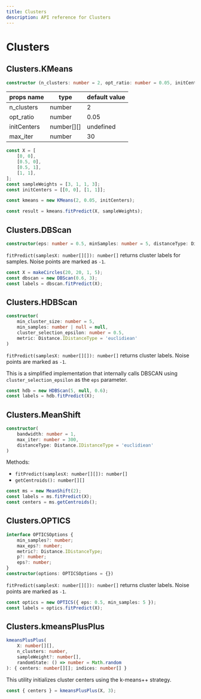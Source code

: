```yaml
---
title: Clusters
description: API reference for Clusters
---
```


# Clusters

## Clusters.KMeans

```ts
constructor (n_clusters: number = 2, opt_ratio: number = 0.05, initCenters?: number[][], max_iter: number = 30)
```

| props name | type | default value |
|-|-|-|
| n_clusters | number | 2 |
| opt_ratio | number | 0.05 |
| initCenters | number[][] | undefined |
| max_iter | number | 30 |


```js
const X = [
    [0, 0],
    [0.5, 0],
    [0.5, 1],
    [1, 1],
];
const sampleWeights = [3, 1, 1, 3];
const initCenters = [[0, 0], [1, 1]];

const kmeans = new KMeans(2, 0.05, initCenters);

const result = kmeans.fitPredict(X, sampleWeights);

```

## Clusters.DBScan

```ts
constructor(eps: number = 0.5, minSamples: number = 5, distanceType: Distance.IDistanceType = 'euclidiean')
```

`fitPredict(samplesX: number[][]): number[]` returns cluster labels for samples. Noise points are marked as `-1`.

```ts
const X = makeCircles(20, 20, 1, 5);
const dbscan = new DBScan(0.6, 3);
const labels = dbscan.fitPredict(X);
```

## Clusters.HDBScan

```ts
constructor(
    min_cluster_size: number = 5,
    min_samples: number | null = null,
    cluster_selection_epsilon: number = 0.5,
    metric: Distance.IDistanceType = 'euclidiean'
)
```

`fitPredict(samplesX: number[][]): number[]` returns cluster labels. Noise points are marked as `-1`.

This is a simplified implementation that internally calls DBSCAN using `cluster_selection_epsilon` as the `eps` parameter.

```ts
const hdb = new HDBScan(5, null, 0.6);
const labels = hdb.fitPredict(X);
```

## Clusters.MeanShift

```ts
constructor(
    bandwidth: number = 1,
    max_iter: number = 300,
    distanceType: Distance.IDistanceType = 'euclidiean'
)
```

Methods:
- `fitPredict(samplesX: number[][]): number[]`
- `getCentroids(): number[][]`

```ts
const ms = new MeanShift(2);
const labels = ms.fitPredict(X);
const centers = ms.getCentroids();
```

## Clusters.OPTICS

```ts
interface OPTICSOptions {
    min_samples?: number;
    max_eps?: number;
    metric?: Distance.IDistanceType;
    p?: number;
    eps?: number;
}
constructor(options: OPTICSOptions = {})
```

`fitPredict(samplesX: number[][]): number[]` returns cluster labels. Noise points are marked as `-1`.

```ts
const optics = new OPTICS({ eps: 0.5, min_samples: 5 });
const labels = optics.fitPredict(X);
```

## Clusters.kmeansPlusPlus

```ts
kmeansPlusPlus(
    X: number[][],
    n_clusters: number,
    sampleWeight?: number[],
    randomState: () => number = Math.random
): { centers: number[][]; indices: number[] }
```

This utility initializes cluster centers using the k-means++ strategy.

```ts
const { centers } = kmeansPlusPlus(X, 3);
```
